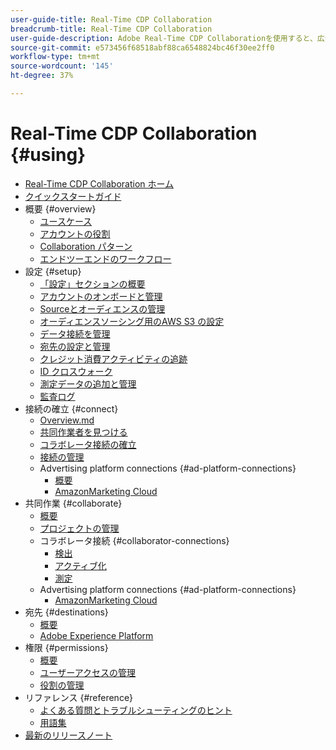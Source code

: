 ```yaml
---
user-guide-title: Real-Time CDP Collaboration
breadcrumb-title: Real-Time CDP Collaboration
user-guide-description: Adobe Real-Time CDP Collaborationを使用すると、広告主とパブリッシャーの間でシームレスで安全なデータ共有および共同作業が可能になり、リアルタイムのオーディエンスインサイトとパーソナライズされたマーケティング戦略が促進されます。
source-git-commit: e573456f68518abf88ca6548824bc46f30ee2ff0
workflow-type: tm+mt
source-wordcount: '145'
ht-degree: 37%

---
```



# Real-Time CDP Collaboration {#using}

* [Real-Time CDP Collaboration ホーム](./home.md)
* [クイックスタートガイド](./quick-start-guide.md)
* 概要 {#overview}
   * [ユースケース](./overview/use-cases.md)
   * [アカウントの役割](./overview/roles.md)
   * [Collaboration パターン](./overview/collaboration-patterns.md)
   * [エンドツーエンドのワークフロー](./overview/end-to-end-workflow.md)
* 設定 {#setup}
   * [「設定」セクションの概要](./setup/setup-overview.md)
   * [アカウントのオンボードと管理](./setup/onboard-account.md)
   * [Sourceとオーディエンスの管理](./setup/onboard-audiences.md)
   * [オーディエンスソーシング用のAWS S3 の設定](./setup/configure-aws-s3-audience-sourcing.md)
   * [データ接続を管理](./setup/manage-data-connection.md)
   * [宛先の設定と管理](./setup/manage-destinations.md)
   * [クレジット消費アクティビティの追跡](/help/guide/setup/my-activity.md)
   * [ID クロスウォーク](./setup/identity-crosswalk.md)
   * [測定データの追加と管理](./setup/onboard-measurement-data.md)
   * [監査ログ](./setup/audit-logs.md)
* 接続の確立 {#connect}
   * [Overview.md](./connect/overview.md)
   * [共同作業者を見つける](./connect/discover-collaborators.md)
   * [コラボレータ接続の確立](./connect/establishing-connections.md)
   * [接続の管理](./connect/manage-connections.md)
   * Advertising platform connections {#ad-platform-connections}
      * [概要](./connect/advertising-platforms/overview.md)
      * [AmazonMarketing Cloud](./connect/advertising-platforms/amc.md)
* 共同作業 {#collaborate}
   * [概要](./collaborate/overview.md)
   * [プロジェクトの管理](./collaborate/manage-projects.md)
   * コラボレータ接続 {#collaborator-connections}
      * [検出](./collaborate/discover.md)
      * [アクティブ化](./collaborate/activate.md)
      * [測定](./collaborate/measure.md)
   * Advertising platform connections {#ad-platform-connections}
      * [AmazonMarketing Cloud](./collaborate/advertising-platforms/amc.md)
* 宛先 {#destinations}
   * [概要](./destinations/overview.md)
   * [Adobe Experience Platform](./destinations/experience-platform.md)
* 権限 {#permissions}
   * [概要](./permissions/overview.md)
   * [ユーザーアクセスの管理](./permissions/manage-user-access.md)
   * [役割の管理](./permissions/manage-roles.md)
* リファレンス {#reference}
   * [よくある質問とトラブルシューティングのヒント](./faqs/common-questions.md)
   * [用語集](./glossary.md)
* [最新のリリースノート](./release-notes/latest.md)
